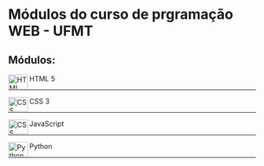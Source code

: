 # Módulos do curso de prgramação WEB - UFMT

## Módulos:
<img align="left" alt="HTML" height="30" width="40" src="https://cdn.jsdelivr.net/gh/devicons/devicon/icons/html5/html5-original.svg" HTML>
 HTML 5 <hr>
<img align="left" alt="CSS" height="30" width="40" src="https://cdn.jsdelivr.net/gh/devicons/devicon/icons/css3/css3-original.svg">
CSS 3 <hr>
<img src = "https://user-images.githubusercontent.com/58005176/163690985-a16b5614-f1ac-4c1b-9cb9-80d6bccbbfe8.png"align="left" alt="CSS" height="30" width="40"> </img>
JavaScript<hr>
<img align="left" alt="Python" height="30" width="40" src="https://cdn.jsdelivr.net/gh/devicons/devicon/icons/python/python-original.svg" />
Python<hr>
